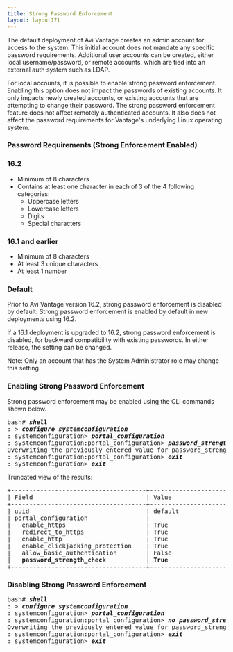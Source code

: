 ```yaml
---
title: Strong Password Enforcement
layout: layout171
---
```

The default deployment of Avi Vantage creates an admin account for access to the system. This initial account does not mandate any specific password requirements. Additional user accounts can be created, either local username/password, or remote accounts, which are tied into an external auth system such as LDAP. 

For local accounts, it is possible to enable strong password enforcement. Enabling this option does not impact the passwords of existing accounts. It only impacts newly created accounts, or existing accounts that are attempting to change their password. The strong password enforcement feature does not affect remotely authenticated accounts. It also does not affect the password requirements for Vantage's underlying Linux operating system.

### Password Requirements (Strong Enforcement Enabled)

### 16.2

* Minimum of 8 characters
* Contains at least one character in each of 3 of the 4 following categories:  
    * Uppercase letters
    * Lowercase letters
    * Digits
    * Special characters 

### 16.1 and earlier

* Minimum of 8 characters
* At least 3 unique characters
* At least 1 number 

### Default

Prior to Avi Vantage version 16.2, strong password enforcement is disabled by default. Strong password enforcement is enabled by default in new deployments using 16.2. 

If a 16.1 deployment is upgraded to 16.2, strong password enforcement is disabled, for backward compatibility with existing passwords. In either release, the setting can be changed. 

Note: Only an account that has the System Administrator role may change this setting.

### Enabling Strong Password Enforcement

Strong password enforcement may be enabled using the CLI commands shown below. 

<pre>bash# <b><i>shell</i></b>
: &gt; <b><i>configure systemconfiguration</i></b>
: systemconfiguration&gt; <b><i>portal_configuration</i></b>
: systemconfiguration:portal_configuration&gt; <b><i>password_strength_check</i></b>
Overwriting the previously entered value for password_strength_check
: systemconfiguration:portal_configuration&gt; <b><i>exit</i></b>
: systemconfiguration&gt; <b><i>exit</i></b>
</pre> 

Truncated view of the results:

<pre>+-------------------------------------+----------------------------------+
| Field                               | Value                            |
+-------------------------------------+----------------------------------+
| uuid                                | default                          |
| portal_configuration                |                                  |
|   enable_https                      | True                             |
|   redirect_to_https                 | True                             |
|   enable_http                       | True                             |
|   enable_clickjacking_protection    | True                             |
|   allow_basic_authentication        | False                            |
|   <b>password_strength_check</b>           | <b>True</b>                             |
+-------------------------------------+----------------------------------+
</pre> 

### Disabling Strong Password Enforcement

<pre>bash# <b><i>shell</i></b>
: &gt; <b><i>configure systemconfiguration</i></b>
: systemconfiguration&gt; <b><i>portal_configuration</i></b>
: systemconfiguration:portal_configuration&gt; <b><i>no password_strength_check</i></b>
Overwriting the previously entered value for password_strength_check
: systemconfiguration:portal_configuration&gt; <b><i>exit</i></b>
: systemconfiguration&gt; <b><i>exit</i></b>
</pre> 